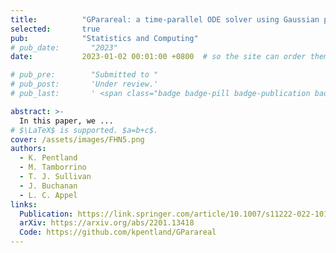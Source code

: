 ```yaml
---
title:          "GParareal: a time-parallel ODE solver using Gaussian process emulation"
selected:       true
pub:            "Statistics and Computing"
# pub_date:       "2023"
date:           2023-01-02 00:01:00 +0800  # so the site can order them correctly

# pub_pre:        "Submitted to "
# pub_post:       'Under review.'
# pub_last:       ' <span class="badge badge-pill badge-publication badge-success">Spotlight</span>'

abstract: >-
  In this paper, we ...
# $\LaTeX$ is supported. $a=b+c$.
cover: /assets/images/FHN5.png
authors:
  - K. Pentland
  - M. Tamborrino
  - T. J. Sullivan
  - J. Buchanan
  - L. C. Appel
links:
  Publication: https://link.springer.com/article/10.1007/s11222-022-10195-y
  arXiv: https://arxiv.org/abs/2201.13418
  Code: https://github.com/kpentland/GParareal
---
```



